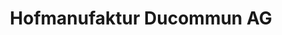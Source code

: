 ---
title: "Hofmanufaktur Ducommun AG"
url: /schafisheim/hofmanufaktur-ducommun-ag/
shop: Autohaus
---